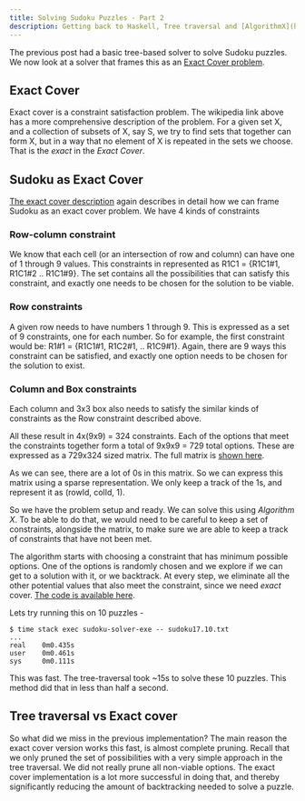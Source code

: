 ```yaml
---
title: Solving Sudoku Puzzles - Part 2
description: Getting back to Haskell, Tree traversal and [AlgorithmX](https://en.wikipedia.org/wiki/Knuth%27s_Algorithm_X) based solution
---
```


The previous post had a basic tree-based solver to solve Sudoku puzzles. We now look at a solver that frames this as an [Exact Cover problem](https://en.wikipedia.org/wiki/Exact_cover). 

## Exact Cover
Exact cover is a constraint satisfaction problem. The wikipedia link above has a more comprehensive description of the problem. For a given set X, and a collection of subsets of X, say S, we try to find sets that together can form X, but in a way that no element of X is repeated in the sets we choose. That is the *exact* in the _Exact Cover_.

## Sudoku as Exact Cover 
[The exact cover description](https://en.wikipedia.org/wiki/Exact_cover#Sudoku) again describes in detail how we can frame Sudoku as an exact cover problem. We have 4 kinds of constraints

### Row-column constraint
We know that each cell (or an intersection of row and column) can have one of 1 through 9 values. This constraints in represented as R1C1 = {R1C1#1, R1C1#2 .. R1C1#9}. The set contains all the possibilities that can satisfy this constraint, and exactly one needs to be chosen for the solution to be viable.

### Row constraints
A given row needs to have numbers 1 through 9. This is expressed as a set of 9 constraints, one for each number. So for example, the first constraint would be:
R1#1 = {R1C1#1, R1C2#1, .. R1C9#1}. 
Again, there are 9 ways this constraint can be satisfied, and exactly one option needs to be chosen for the solution to exist.

### Column and Box constraints
Each column and 3x3 box also needs to satisfy the similar kinds of constraints as the Row constraint described above. 

All these result in 4x(9x9) = 324 constraints. Each of the options that meet the constraints together form a total of 9x9x9 = 729 total options. These are expressed as a 729x324 sized matrix. The full matrix is [shown here](https://www.stolaf.edu//people/hansonr/sudoku/exactcovermatrix.htm).

As we can see, there are a lot of 0s in this matrix. So we can express this matrix using a sparse representation. We only keep a track of the 1s, and represent it as (rowId, colId, 1). 

So we have the problem setup and ready. We can solve this using _Algorithm X_. To be able to do that, we would need to be careful to keep a set of constraints, alongside the matrix, to make sure we are able to keep a track of constraints that have not been met. 

The algorithm starts with choosing a constraint that has minimum possible options. One of the options is randomly chosen and we explore if we can get to a solution with it, or we backtrack. At every step, we eliminate all the other potential values that also meet the constraint, since we need *exact* cover. [The code is available here](https://github.com/shubhamchopra/sudoku-solver/blob/master/src/AlgoXSolver.hs).

Lets try running this on 10 puzzles - 
```
$ time stack exec sudoku-solver-exe -- sudoku17.10.txt
...
real    0m0.435s
user    0m0.461s
sys     0m0.111s
```

This was fast. The tree-traversal took ~15s to solve these 10 puzzles. This method did that in less than half a second. 

## Tree traversal vs Exact cover
So what did we miss in the previous implementation? The main reason the exact cover version works this fast, is almost complete pruning. Recall that we only pruned the set of possibilities with a very simple approach in the tree traversal. We did not really prune all non-viable options. The exact cover implementation is a lot more successful in doing that, and thereby significantly reducing the amount of backtracking needed to solve a puzzle.
